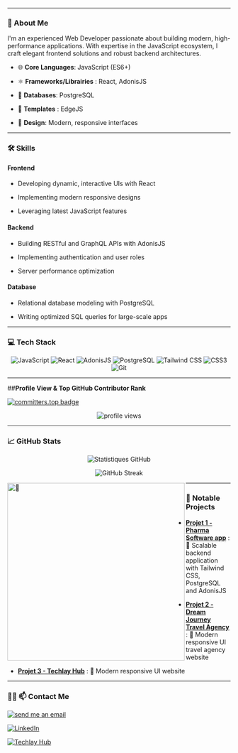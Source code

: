 
---



### 🌟  About Me  



I'm an experienced Web Developer passionate about building modern, high-performance applications. With expertise in the JavaScript ecosystem, I craft elegant frontend solutions and robust backend architectures.




- 🌐 **Core Languages**: JavaScript (ES6+)  

- ⚛️ **Frameworks/Librairies** : React, AdonisJS

- 💾 **Databases**: PostgreSQL

- 💾 **Templates** : EdgeJS 

- 🎨 **Design**: Modern, responsive interfaces 



---



### 🛠️ Skills



#### **Frontend**

- Developing dynamic, interactive UIs with React  

- Implementing modern responsive designs  

- Leveraging latest JavaScript features  



#### **Backend**

- Building RESTful and GraphQL APIs with AdonisJS  

- Implementing authentication and user roles  

- Server performance optimization  




#### **Database**
  
- Relational database modeling with PostgreSQL  

- Writing optimized SQL queries for large-scale apps  



---



### 💻 Tech Stack 



<p align="center">

  <img src="https://img.shields.io/badge/-JavaScript-F7DF1E?logo=javascript&logoColor=white&style=for-the-badge" alt="JavaScript">

  <img src="https://img.shields.io/badge/-React-61DAFB?logo=react&logoColor=white&style=for-the-badge" alt="React">

  <img src="https://img.shields.io/badge/-AdonisJS-5A45FF?logo=adonisjs&logoColor=white&style=for-the-badge" alt="AdonisJS">

  <img src="https://img.shields.io/badge/-PostgreSQL-336791?logo=postgresql&logoColor=white&style=for-the-badge" alt="PostgreSQL">

  <img src="https://img.shields.io/badge/-TailwindCSS-06B6D4?logo=tailwindcss&logoColor=white&style=for-the-badge" alt="Tailwind CSS">

  <img src="https://img.shields.io/badge/-CSS3-1572B6?logo=css3&logoColor=white&style=for-the-badge" alt="CSS3">

  <img src="https://img.shields.io/badge/-Git-F05032?logo=git&logoColor=white&style=for-the-badge" alt="Git">

</p>




---

##**Profile View & Top GitHub Contributor Rank**

  [![committers.top badge](https://user-badge.committers.top/congo_kinshasa/hkrene.svg)](https://user-badge.committers.top/congo_kinshasa/hkrene)
</br>

<div align="center">
  <img src="https://komarev.com/ghpvc/?username=hkrene&style=flat-square&color=6366f1" alt="profile views" />
</div>

---


### 📈 GitHub Stats 



<p align="center">

  <img src="https://github-readme-stats.vercel.app/api?username=hkrene&show_icons=true&theme=radical&hide_title=true" alt="Statistiques GitHub">

</p>

<p align="center">

  <img src="https://github-readme-streak-stats.herokuapp.com/?user=hkrene&theme=radical" alt="GitHub Streak">

</p>

<p align="center">

</p>

<img align="left" width="400" alt="🦑" src="https://user-images.githubusercontent.com/22963968/190084456-0e077445-abae-4355-8061-5f0830a48d6e.png">


---




### 🚀  Notable Projects




- **[Projet 1 - Pharma Software app](https://github.com/hkrene/pharma-software)** : 💊 Scalable backend application with Tailwind CSS, PostgreSQL and AdonisJS  

- **[Projet 2 -  Dream Journey Travel Agency](https://github.com/hkrene/travel-go)** : 🎨 Modern responsive UI travel agency website 
 
- **[Projet 3 - Techlay Hub](https://techlayhub.netlify.app/)** : 🎨 Modern responsive UI website



---



### 👨‍💻  📫 Contact Me 



<p align="center">

  <a href="mailto:hirwarwarene6@gmail.com"><img src="https://img.shields.io/badge/-Send%20un%20email-D14836?logo=gmail&logoColor=white&style=for-the-badge" alt="send me an email"></a>

  <a href="https://linkedin.com/in/hirwa-rene"><img src="https://img.shields.io/badge/-LinkedIn-0077B5?logo=linkedin&logoColor=white&style=for-the-badge" alt="LinkedIn"></a>

  <a href="https://techlayhub.netlify.app/"><img src="https://img.shields.io/badge/-Techlay Hub-FF5722?logo=web&logoColor=white&style=for-the-badge" alt="Techlay Hub"></a>

</p>
